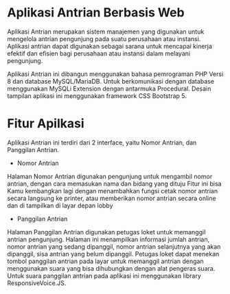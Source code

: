 # Aplikasi Antrian Berbasis Web

Aplikasi Antrian merupakan sistem manajemen yang digunakan untuk mengelola antrian pengunjung pada suatu perusahaan atau instansi. Aplikasi antrian dapat digunakan sebagai sarana untuk mencapai kinerja efektif dan efisien bagi perusahaan atau instansi dalam melayani pengunjung.

Aplikasi Antrian ini dibangun menggunakan bahasa pemrograman PHP Versi 8 dan database MySQL/MariaDB. Untuk berkomunikasi dengan database menggunakan MySQLi Extension dengan antarmuka Procedural. Desain tampilan aplikasi ini menggunakan framework CSS Bootstrap 5.

# Fitur Apilkasi

Aplikasi Antrian ini terdiri dari 2 interface, yaitu Nomor Antrian, dan Panggilan Antrian.

- Nomor Antrian

Halaman Nomor Antrian digunakan pengunjung untuk mengambil nomor antrian, dengan cara memasukan nama dan bidang yang dituju Fitur ini bisa Kamu kembangkan lagi dengan menambahkan fungsi cetak nomor antrian secara langsung ke printer, atau memberikan nomor antrian secara online dan di tampilkan di layar depan lobby

- Panggilan Antrian

Halaman Panggilan Antrian digunakan petugas loket untuk memanggil antrian pengunjung. Halaman ini menampilkan informasi jumlah antrian, nomor antrian yang sedang dipanggil, nomor antrian selanjutnya yang akan dipanggil, sisa antrian yang belum dipanggil. Petugas loket dapat menekan tombol panggilan antrian pada layar untuk memanggil antrian dengan menggunakan suara yang bisa dihubungkan dengan alat pengeras suara. Untuk suara panggilan antrian pada aplikasi ini menggunakan library ResponsiveVoice.JS.
